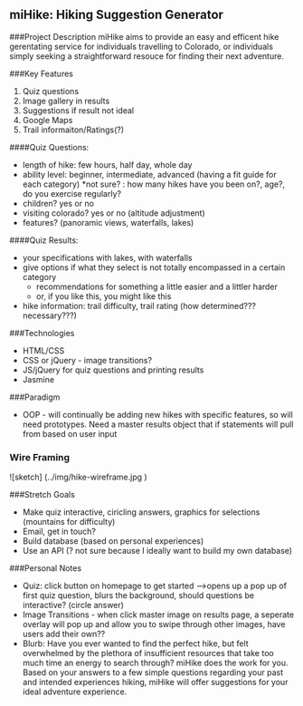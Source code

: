 ## miHike: Hiking Suggestion Generator

###Project Description
miHike aims to provide an easy and efficent hike gerentating service for individuals travelling to Colorado, or individuals simply seeking a straightforward resouce for finding their next adventure.

###Key Features
1. Quiz questions
1. Image gallery in results
1. Suggestions if result not ideal
1. Google Maps
1. Trail informaiton/Ratings(?)

####Quiz Questions:
* length of hike: few hours, half day, whole day
* ability level: beginner, intermediate, advanced (having a fit guide for each category)
  *not sure? : how many hikes have you been on?, age?, do you exercise regularly?
* children? yes or no
* visiting colorado? yes or no (altitude adjustment)
* features? (panoramic views, waterfalls, lakes)

####Quiz Results:
* your specifications with lakes, with waterfalls
* give options if what they select is not totally encompassed in a certain category
  * recommendations for something a little easier and a littler harder
  * or, if you like this, you might like this
* hike information: trail difficulty, trail rating (how determined??? necessary???)

###Technologies
* HTML/CSS
* CSS or jQuery - image transitions?
* JS/jQuery for quiz questions and printing results
* Jasmine

###Paradigm
* OOP - will continually be adding new hikes with specific features, so will need prototypes. Need a master results object that if statements will pull from based on user input

### Wire Framing

![sketch] (../img/hike-wireframe.jpg )

###Stretch Goals
* Make quiz interactive, ciricling answers, graphics for selections (mountains for difficulty)
* Email, get in touch?
* Build database (based on personal experiences)
* Use an API (? not sure because I ideally want to build my own database)

###Personal Notes
* Quiz: click button on homepage to get started -->opens up a pop up of first quiz question, blurs the background, should questions be interactive? (circle answer)
* Image Transitions - when click master image on results page, a seperate overlay will pop up and allow you to swipe through other images, have users add their own??
* Blurb: Have you ever wanted to find the perfect hike, but felt overwhelmed by the plethora of insufficient resources that take too much time an energy to search through? miHike does the work for you. Based on your answers to a few simple questions regarding your past and intended experiences hiking, miHike will offer  suggestions for your ideal adventure experience.
